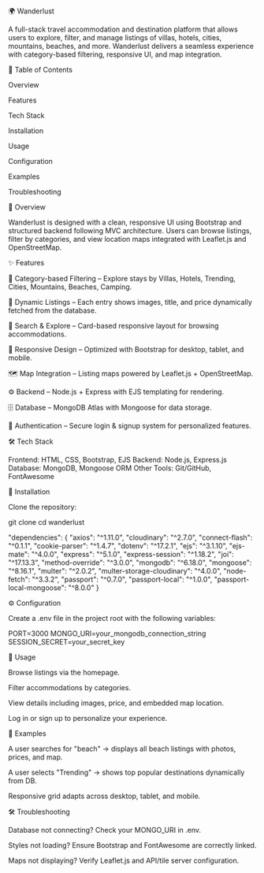🌍 Wanderlust

A full-stack travel accommodation and destination platform that allows users to explore, filter, and manage listings of villas, hotels, cities, mountains, beaches, and more.
Wanderlust delivers a seamless experience with category-based filtering, responsive UI, and map integration.

📑 Table of Contents

Overview

Features

Tech Stack

Installation

Usage

Configuration

Examples

Troubleshooting

📝 Overview

Wanderlust is designed with a clean, responsive UI using Bootstrap and structured backend following MVC architecture. Users can browse listings, filter by categories, and view location maps integrated with Leaflet.js and OpenStreetMap.

✨ Features

🏡 Category-based Filtering – Explore stays by Villas, Hotels, Trending, Cities, Mountains, Beaches, Camping.

📸 Dynamic Listings – Each entry shows images, title, and price dynamically fetched from the database.

🔎 Search & Explore – Card-based responsive layout for browsing accommodations.

📱 Responsive Design – Optimized with Bootstrap for desktop, tablet, and mobile.

🗺️ Map Integration – Listing maps powered by Leaflet.js + OpenStreetMap.

⚙️ Backend – Node.js + Express with EJS templating for rendering.

🗄️ Database – MongoDB Atlas with Mongoose for data storage.

🔐 Authentication – Secure login & signup system for personalized features.

🛠️ Tech Stack

Frontend: HTML, CSS, Bootstrap, EJS
Backend: Node.js, Express.js
Database: MongoDB, Mongoose ORM
Other Tools: Git/GitHub, FontAwesome

🚀 Installation

Clone the repository:

git clone 
cd wanderlust

"dependencies": {
    "axios": "^1.11.0",
    "cloudinary": "^2.7.0",
    "connect-flash": "^0.1.1",
    "cookie-parser": "^1.4.7",
    "dotenv": "^17.2.1",
    "ejs": "^3.1.10",
    "ejs-mate": "^4.0.0",
    "express": "^5.1.0",
    "express-session": "^1.18.2",
    "joi": "^17.13.3",
    "method-override": "^3.0.0",
    "mongodb": "^6.18.0",
    "mongoose": "^8.16.1",
    "multer": "^2.0.2",
    "multer-storage-cloudinary": "^4.0.0",
    "node-fetch": "^3.3.2",
    "passport": "^0.7.0",
    "passport-local": "^1.0.0",
    "passport-local-mongoose": "^8.0.0"
}

⚙️ Configuration

Create a .env file in the project root with the following variables:

PORT=3000
MONGO_URI=your_mongodb_connection_string
SESSION_SECRET=your_secret_key

📖 Usage

Browse listings via the homepage.

Filter accommodations by categories.

View details including images, price, and embedded map location.

Log in or sign up to personalize your experience.

🌟 Examples

A user searches for "beach" → displays all beach listings with photos, prices, and map.

A user selects "Trending" → shows top popular destinations dynamically from DB.

Responsive grid adapts across desktop, tablet, and mobile.

🛠️ Troubleshooting

Database not connecting? Check your MONGO_URI in .env.

Styles not loading? Ensure Bootstrap and FontAwesome are correctly linked.

Maps not displaying? Verify Leaflet.js and API/tile server configuration.
